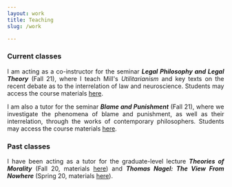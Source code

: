 ```yaml
---
layout: work
title: Teaching
slug: /work

---
```

### Current classes

<p align="justify">I am acting as a co-instructor for the seminar <b><i>Legal Philosophy and Legal Theory</i></b> (Fall 21), where I teach Mill's <i>Utilitarianism</i> and key texts on the recent debate as to the interrelation of law and neuroscience. Students may access the course materials <a href="https://lms.uzh.ch/auth/RepositoryEntry/17070556318/CourseNode/102288776924793"> here</a>.</p>

  <p align="justify">I am also a tutor for the seminar <b><i>Blame and Punishment</i></b> (Fall 21), where we investigate the phenomena of blame and punishment, as well as their interrelation, through the works of contemporary philosophers. Students may access the course materials <a href="https://lms.uzh.ch/auth/RepositoryEntry/17073866296/CourseNode/85421310414617"> here</a>.</p>




### Past classes

<p align="justify">I have been acting as a tutor for the graduate-level lecture <b><i>Theories of Morality</i></b> (Fall 20, materials <a href="https://lms.uzh.ch/auth/RepositoryEntry/16827187510/CourseNode/85421310414617"> here</a>) and <b><i>Thomas Nagel: The View From Nowhere</i></b> (Spring 20, materials <a href="https://lms.uzh.ch/auth/RepositoryEntry/16718364774/CourseNode/85421310414617"> here</a>).</p>

